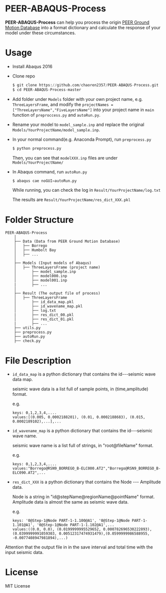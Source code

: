 # PEER-ABAQUS-Process
**PEER-ABAQUS-Process** can help you process the origin [PEER Ground Motion Database](http://ngawest2.berkeley.edu) into a format dictionary and calculate the response of your model under these circumstances.

# Usage

- Install Abaqus 2016

- Clone repo

  ```python
  $ git clone https://github.com/chaoren2357/PEER-ABAQUS-Process.git
  $ cd PEER-ABAQUS-Process-master
  ```

- Add folder under `Models` folder with your own project name, e.g. `ThreeLayersFrame`, and modify the `projectNames =  ["ThreeLayersName","FiveLayersName"]` into your project name in `main` function of `preproccess.py` and `autoRun.py`.

- Rename your model to `model_sample.inp` and replace the original `Models/YourProjectName/model_sample.inp`.

- In your normal command(e.g. Anaconda Prompt), run `preprocess.py`

    ```python
    $ python preprocess.py
    ```
    
    Then, you can see that `modelXXX.inp` files are under `Models/YourProjectName/`
    
- In Abaqus command, run `autoRun.py`

    ```python
    $ abaqus cae noGUI=autoRun.py
    ```
    
    While running, you can check the log in `Result/YourProjectName/log.txt`
    
    The results are  `Result/YourProjectName/res_dict_XXX.pkl`

# Folder Structure

```
PEER-ABAQUS-Process
    │
    ├── Data (Data from PEER Ground Motion Database)
    │   ├── Borrego
    │   ├── Humbolt Bay
    │   ├── ...
    │
    ├── Models (Input models of Abaqus)
    │   ├── ThreeLayersFrame (project name)
    │       ├── model_sample.inp 
    │       ├── model000.inp 
    │       ├── model001.inp
    |       ├── ...
    │
    ├── Result (The output file of process)
    │   ├── ThreeLayersFrame 
    │       ├── id_data_map.pkl
    │       ├── id_wavename_map.pkl
    │       ├── log.txt
    |       ├── res_dict_00.pkl
    │       ├── res_dict_01.pkl
    |       ├── ...    
    ├── utils.py   
    ├── preprocess.py 
    ├── autoRun.py
    ├── check.py 
```

File Description
===============

- `id_data_map` is a python dictionary that contains the id---seismic wave data map. 

  seismic wave data is a list full of sample points, in (time,amplitude) format.

  e.g. 

	```
  keys: 0,1,2,3,4,....
  values:[(0.005, 0.0002188201), (0.01, 0.0002188683), (0.015, 0.0002189102),...],...
	```
- `id_wavename_map` is a python dictionary that contains the id---seismic wave name. 

  seismic wave name is a list full of strings, in "root@fileName" format.

  e.g. 

	```
  keys: 0,1,2,3,4,....
  values:"Borrego@RSN9_BORREGO_B-ELC000.AT2","Borrego@RSN9_BORREGO_B-ELC090.AT2",...
	```
- `res_dict_XXX` is a python dictionary that contains the Node --- Amplitude data. 

  Node is a string in "id@stepName@regionName@pointName" format.
  Amplitude data is almost the same as seismic wave data.

  e.g. 

	```
  keys: '0@Step-1@Node PART-1-1.100@A1', '0@Step-1@Node PART-1-1.101@A1', '0@Step-1@Node PART-1-1.102@A1',...
  values:((0.0, 0.0), (0.0199999995529652, 0.000782696530222893), (0.0399999991059303, 0.00512317474931479),(0.0599999986588955, -0.0077408947981894),...)

Attention that the output file in in the save interval and total time with the input seismic data.

License
=======

MIT License
